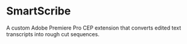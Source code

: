 # SmartScribe
A custom Adobe Premiere Pro CEP extension that converts edited text transcripts into rough cut sequences.
